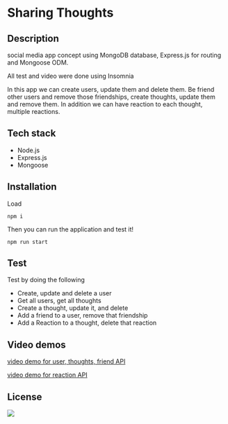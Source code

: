 # Sharing Thoughts

## Description

social media app concept using MongoDB database, Express.js for routing and Mongoose ODM.

All test and video were done using Insomnia

In this app we can create users, update them and delete them. Be friend other users and remove those friendships, create thoughts, update them and remove them. In addition we can have reaction to each thought, multiple reactions.

## Tech stack

- Node.js
- Express.js
- Mongoose

## Installation

Load <pre><code>npm i</code></pre> 

Then you can run the application and test it!

<pre><code>npm run start </code></pre>

## Test

Test by doing the following

- Create, update and delete a user
- Get all users, get all thoughts
- Create a thought, update it, and delete
- Add a friend to a user, remove that friendship
- Add a Reaction to a thought, delete that reaction

## Video demos

[video demo for user, thoughts, friend API](https://drive.google.com/file/d/1jO6mDHxrr4P29wIoXRsOSl3PToz1ufOC/view)

[video demo for reaction API](https://drive.google.com/file/d/1ujUdwStBSq8sNsZD5WDLanY9dN-kDyhk/view)

## License

<img src="https://img.shields.io/static/v1?label=License&message=MIT&color=GREEN"/>
